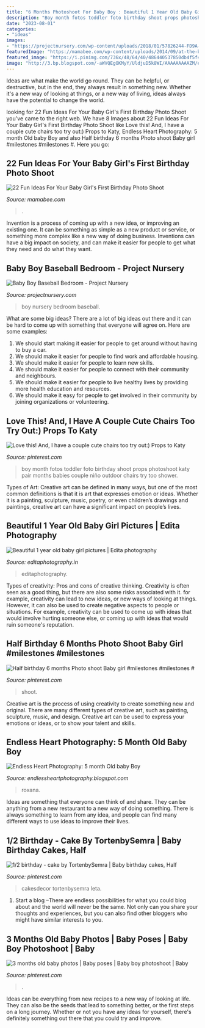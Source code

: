```yaml
---
title: "6 Months Photoshoot For Baby Boy : Beautiful 1 Year Old Baby Girl Pictures"
description: "Boy month fotos toddler foto birthday shoot props photoshoot katy pair months babies couple niño outdoor chairs try too shower"
date: "2023-08-01"
categories:
- "ideas"
images:
- "https://projectnursery.com/wp-content/uploads/2018/01/57826244-FD9A-464B-9AAF-AE0295180C41.jpeg"
featuredImage: "https://mamabee.com/wp-content/uploads/2014/09/at-the-beach.jpg"
featured_image: "https://i.pinimg.com/736x/48/64/40/486440537850db4f5f45bf39fe865182.jpg"
image: "http://3.bp.blogspot.com/-aWVQEgOKMyY/UldjuD5k8WI/AAAAAAAAAZM/eIXarlNWf58/s1600/isaac7.jpg"
---
```



Ideas are what make the world go round. They can be helpful, or destructive, but in the end, they always result in something new. Whether it's a new way of looking at things, or a new way of living, ideas always have the potential to change the world.

	

		
looking for 22 Fun Ideas For Your Baby Girl&#039;s First Birthday Photo Shoot you've came to the right web. We have 8 Images about 22 Fun Ideas For Your Baby Girl&#039;s First Birthday Photo Shoot like Love this! And, I have a couple cute chairs too try out:) Props to Katy, Endless Heart Photography: 5 month Old baby Boy and also Half birthday 6 months Photo shoot Baby girl #milestones #milestones #. Here you go:
		
    
## 22 Fun Ideas For Your Baby Girl&#039;s First Birthday Photo Shoot

<img loading=lazy src="https://mamabee.com/wp-content/uploads/2014/09/at-the-beach.jpg" onerror="this.onerror=null;this.src='https://tse4.mm.bing.net/th?id=OIP.4jEE2P1ou-szT0eLsXG1jQHaHa&amp;pid=15.1';" alt="22 Fun Ideas For Your Baby Girl&#039;s First Birthday Photo Shoot">

_Source: mamabee.com_

>. 

	

Invention is a process of coming up with a new idea, or improving an existing one. It can be something as simple as a new product or service, or something more complex like a new way of doing business. Inventions can have a big impact on society, and can make it easier for people to get what they need and do what they want.

    
## Baby Boy Baseball Bedroom - Project Nursery

<img loading=lazy src="https://projectnursery.com/wp-content/uploads/2018/01/57826244-FD9A-464B-9AAF-AE0295180C41.jpeg" onerror="this.onerror=null;this.src='https://tse1.mm.bing.net/th?id=OIP.O13K9P6QH86uNXUVAoiW5AHaLK&amp;pid=15.1';" alt="Baby Boy Baseball Bedroom - Project Nursery">

_Source: projectnursery.com_

>boy nursery bedroom baseball. 

	

What are some big ideas?
There are a lot of big ideas out there and it can be hard to come up with something that everyone will agree on. Here are some examples:
1. We should start making it easier for people to get around without having to buy a car.
2. We should make it easier for people to find work and affordable housing.
3. We should make it easier for people to learn new skills.
4. We should make it easier for people to connect with their community and neighbours.
5. We should make it easier for people to live healthy lives by providing more health education and resources.
6. We should make it easy for people to get involved in their community by joining organizations or volunteering.

    
## Love This! And, I Have A Couple Cute Chairs Too Try Out:) Props To Katy

<img loading=lazy src="https://i.pinimg.com/736x/48/64/40/486440537850db4f5f45bf39fe865182.jpg" onerror="this.onerror=null;this.src='https://tse4.mm.bing.net/th?id=OIP.aF1ohf-9PAlMdU-9WbkNwAHaLH&amp;pid=15.1';" alt="Love this! And, I have a couple cute chairs too try out:) Props to Katy">

_Source: pinterest.com_

>boy month fotos toddler foto birthday shoot props photoshoot katy pair months babies couple niño outdoor chairs try too shower. 

	

Types of Art:
Creative art can be defined in many ways, but one of the most common definitions is that it is art that expresses emotion or ideas. Whether it is a painting, sculpture, music, poetry, or even children’s drawings and paintings, creative art can have a significant impact on people’s lives.

    
## Beautiful 1 Year Old Baby Girl Pictures | Edita Photography

<img loading=lazy src="https://editaphotography.in/blog/wp-content/uploads/2018/02/Arti_baby_photo_shoot_105.jpg" onerror="this.onerror=null;this.src='https://tse3.mm.bing.net/th?id=OIP.OabQGFvQd_yv6Ee-rVNX3AHaE8&amp;pid=15.1';" alt="Beautiful 1 year old baby girl pictures | Edita photography">

_Source: editaphotography.in_

>editaphotography. 

	

Types of creativity: Pros and cons of creative thinking.
Creativity is often seen as a good thing, but there are also some risks associated with it. for example, creativity can lead to new ideas, or new ways of looking at things. However, it can also be used to create negative aspects to people or situations. For example, creativity can be used to come up with ideas that would involve hurting someone else, or coming up with ideas that would ruin someone's reputation.

    
## Half Birthday 6 Months Photo Shoot Baby Girl #milestones #milestones #

<img loading=lazy src="https://i.pinimg.com/736x/d7/ab/6b/d7ab6b3c7bb37e6b90c4996d238bb68a.jpg" onerror="this.onerror=null;this.src='https://tse4.mm.bing.net/th?id=OIP.IUP5kD7sHB4poZPf7sRzegHaLH&amp;pid=15.1';" alt="Half birthday 6 months Photo shoot Baby girl #milestones #milestones #">

_Source: pinterest.com_

>shoot. 

	

Creative art is the process of using creativity to create something new and original. There are many different types of creative art, such as painting, sculpture, music, and design. Creative art can be used to express your emotions or ideas, or to show your talent and skills.

    
## Endless Heart Photography: 5 Month Old Baby Boy

<img loading=lazy src="http://3.bp.blogspot.com/-aWVQEgOKMyY/UldjuD5k8WI/AAAAAAAAAZM/eIXarlNWf58/s1600/isaac7.jpg" onerror="this.onerror=null;this.src='https://tse1.mm.bing.net/th?id=OIP.SjD6O_kejquWcjn-qmsDGwHaLM&amp;pid=15.1';" alt="Endless Heart Photography: 5 month Old baby Boy">

_Source: endlessheartphotography.blogspot.com_

>roxana. 

	

Ideas are something that everyone can think of and share. They can be anything from a new restaurant to a new way of doing something. There is always something to learn from any idea, and people can find many different ways to use ideas to improve their lives.

    
## 1/2 Birthday - Cake By TortenbySemra | Baby Birthday Cakes, Half

<img loading=lazy src="https://i.pinimg.com/736x/ec/7a/ae/ec7aae217c8f54eff18a68e5fa6a097d.jpg" onerror="this.onerror=null;this.src='https://tse1.mm.bing.net/th?id=OIP.VSW3snTkJczzk3FQo68qmgHaJ4&amp;pid=15.1';" alt="1/2 birthday - cake by TortenbySemra | Baby birthday cakes, Half">

_Source: pinterest.com_

>cakesdecor tortenbysemra leta. 

	

1. Start a blog –There are endless possibilities for what you could blog about and the world will never be the same. Not only can you share your thoughts and experiences, but you can also find other bloggers who might have similar interests to you. 

    
## 3 Months Old Baby Photos | Baby Poses | Baby Boy Photoshoot | Baby

<img loading=lazy src="https://i.pinimg.com/736x/ec/c0/47/ecc04761a6cbd8b14ce1b8e25c38913b.jpg" onerror="this.onerror=null;this.src='https://tse4.mm.bing.net/th?id=OIP.TUO5RQZB4F5gHtvhoeONrQHaLH&amp;pid=15.1';" alt="3 months old baby photos | Baby poses | Baby boy photoshoot | Baby">

_Source: pinterest.com_

>. 

	

Ideas can be everything from new recipes to a new way of looking at life. They can also be the seeds that lead to something better, or the first steps on a long journey. Whether or not you have any ideas for yourself, there's definitely something out there that you could try and improve.

